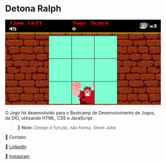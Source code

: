 # Detona Ralph

![Tela do Jogo](/src/imagens/detona-ralph.jpg)

O Jogo foi desenvolvido para o Bootcamp de Desenvolvimento de Jogos, da DIO, utilizando HTML, CSS e JavaScript.

> :memo: **Note:** Design é função, não forma.
>Steve Jobs

📧 Contato:

🔗 [LinkedIn](https://www.linkedin.com/in/moacirrochadev/)

🔗 [Instagram](https://www.instagram.com/moacirroneto/)
